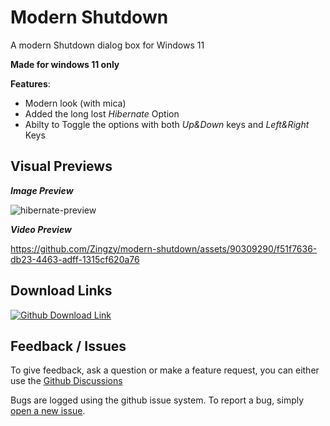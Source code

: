 # Modern Shutdown
A modern Shutdown dialog box for Windows 11

**Made for windows 11 only**

**Features**:
- Modern look (with mica)
- Added the long lost *Hibernate* Option
- Abilty to Toggle the options with both _Up&Down_ keys and _Left&Right_ Keys

## Visual Previews

**_Image Preview_**

![hibernate-preview](https://github.com/Zingzy/modern-shutdown/assets/90309290/d992d78b-233b-41c4-9cca-7e81762effb9)

**_Video Preview_**

https://github.com/Zingzy/modern-shutdown/assets/90309290/f51f7636-db23-4463-adff-1315cf620a76

## Download Links

[![Github Download Link](https://cdn.discordapp.com/attachments/1132642817211125801/1140604622524907631/324137.gif)](/releases/tag/v0.1)

## Feedback / Issues

To give feedback, ask a question or make a feature request, you can either use the [Github Discussions](https://github.com/Zingzy/modern-shutdown/discussions) 

Bugs are logged using the github issue system. To report a bug, simply [open a new issue](https://github.com/Zingzy/modern-shutdown/issues/new).
